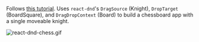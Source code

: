 Follows [this tutorial](https://gaearon.github.io/react-dnd/docs-tutorial.html). Uses `react-dnd`'s `DragSource` (Knight), `DropTarget` (BoardSquare), and `DragDropContext` (Board) to build a chessboard app with a single moveable knight.

![react-dnd-chess.gif](https://s10.postimg.org/4eqspnrm1/react_dnd_chess.gif)

